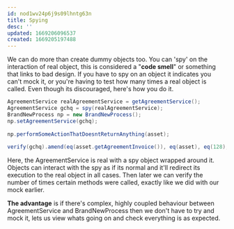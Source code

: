 ```yaml
---
id: nod1wv24p6j9s09lhntg63n
title: Spying
desc: ''
updated: 1669206096537
created: 1669205197488
---
```

We can do more than create dummy objects too.
You can 'spy' on the interaction of real object, this is considered a "**code smell**" or something that links to bad design.
If you have to spy on an object it indicates you can't mock it, or you're having to test how many times a real object is called.
Even though its discouraged, here's how you do it.
```Java
AgreementService realAgreementService = getAgreementService();
AgreementService gchq = spy(realAgreementService);
BrandNewProcess np = new BrandNewProcess();
np.setAgreementService(gchq);
 
np.performSomeActionThatDoesntReturnAnything(asset);
 
verify(gchq).amend(eq(asset.getAgreementInvoice()), eq(asset), eq(128), eq(true));
```
Here, the AgreementService is real with a spy object wrapped around it.
Objects can interact with the spy as if its normal and it'll redirect its execution to the real object in all cases.
Then later we can verify the number of times certain methods were called, exactly like we did with our mock earlier.

**The advantage** is if there's complex, highly coupled behaviour between AgreementService and BrandNewProcess then we don't have to try and mock it, lets us view whats going on and check everything is as expected.